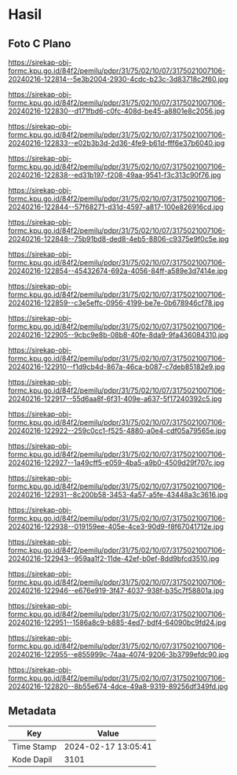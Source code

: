 # Hasil

## Foto C Plano

https://sirekap-obj-formc.kpu.go.id/84f2/pemilu/pdpr/31/75/02/10/07/3175021007106-20240216-122814--5e3b2004-2930-4cdc-b23c-3d83718c2f60.jpg

https://sirekap-obj-formc.kpu.go.id/84f2/pemilu/pdpr/31/75/02/10/07/3175021007106-20240216-122830--d171fbd6-c0fc-408d-be45-a8801e8c2056.jpg

https://sirekap-obj-formc.kpu.go.id/84f2/pemilu/pdpr/31/75/02/10/07/3175021007106-20240216-122833--e02b3b3d-2d36-4fe9-b61d-fff6e37b6040.jpg

https://sirekap-obj-formc.kpu.go.id/84f2/pemilu/pdpr/31/75/02/10/07/3175021007106-20240216-122838--ed31b197-f208-49aa-9541-f3c313c90f76.jpg

https://sirekap-obj-formc.kpu.go.id/84f2/pemilu/pdpr/31/75/02/10/07/3175021007106-20240216-122844--57f68271-d31d-4597-a817-100e826916cd.jpg

https://sirekap-obj-formc.kpu.go.id/84f2/pemilu/pdpr/31/75/02/10/07/3175021007106-20240216-122848--75b91bd8-ded8-4eb5-8806-c9375e9f0c5e.jpg

https://sirekap-obj-formc.kpu.go.id/84f2/pemilu/pdpr/31/75/02/10/07/3175021007106-20240216-122854--45432674-692a-4056-84ff-a589e3d7414e.jpg

https://sirekap-obj-formc.kpu.go.id/84f2/pemilu/pdpr/31/75/02/10/07/3175021007106-20240216-122859--c3e5effc-0956-4199-be7e-0b678946cf78.jpg

https://sirekap-obj-formc.kpu.go.id/84f2/pemilu/pdpr/31/75/02/10/07/3175021007106-20240216-122905--9cbc9e8b-08b8-40fe-8da9-9fa436084310.jpg

https://sirekap-obj-formc.kpu.go.id/84f2/pemilu/pdpr/31/75/02/10/07/3175021007106-20240216-122910--f1d9cb4d-867a-46ca-b087-c7deb85182e9.jpg

https://sirekap-obj-formc.kpu.go.id/84f2/pemilu/pdpr/31/75/02/10/07/3175021007106-20240216-122917--55d6aa8f-6f31-409e-a637-5f17240392c5.jpg

https://sirekap-obj-formc.kpu.go.id/84f2/pemilu/pdpr/31/75/02/10/07/3175021007106-20240216-122922--259c0cc1-f525-4880-a0e4-cdf05a79565e.jpg

https://sirekap-obj-formc.kpu.go.id/84f2/pemilu/pdpr/31/75/02/10/07/3175021007106-20240216-122927--1a49cff5-e059-4ba5-a9b0-4509d29f707c.jpg

https://sirekap-obj-formc.kpu.go.id/84f2/pemilu/pdpr/31/75/02/10/07/3175021007106-20240216-122931--8c200b58-3453-4a57-a5fe-43448a3c3616.jpg

https://sirekap-obj-formc.kpu.go.id/84f2/pemilu/pdpr/31/75/02/10/07/3175021007106-20240216-122938--019159ee-405e-4ce3-90d9-f8f67041712e.jpg

https://sirekap-obj-formc.kpu.go.id/84f2/pemilu/pdpr/31/75/02/10/07/3175021007106-20240216-122943--959aa1f2-11de-42ef-b0ef-8dd9bfcd3510.jpg

https://sirekap-obj-formc.kpu.go.id/84f2/pemilu/pdpr/31/75/02/10/07/3175021007106-20240216-122946--e676e919-3f47-4037-938f-b35c7f58801a.jpg

https://sirekap-obj-formc.kpu.go.id/84f2/pemilu/pdpr/31/75/02/10/07/3175021007106-20240216-122951--1586a8c9-b885-4ed7-bdf4-64090bc9fd24.jpg

https://sirekap-obj-formc.kpu.go.id/84f2/pemilu/pdpr/31/75/02/10/07/3175021007106-20240216-122955--e855999c-74aa-4074-9206-3b3799efdc90.jpg

https://sirekap-obj-formc.kpu.go.id/84f2/pemilu/pdpr/31/75/02/10/07/3175021007106-20240216-122820--8b55e674-4dce-49a8-9319-89256df349fd.jpg


## Metadata

| Key        | Value               |
| ---------- | ------------------- |
| Time Stamp | 2024-02-17 13:05:41 |
| Kode Dapil | 3101                |



